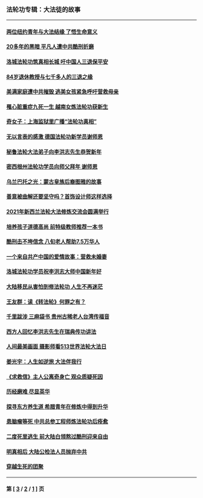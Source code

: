 ### 法轮功专辑：大法徒的故事
---
#### [两位纽约青年与大法结缘 了悟生命意义](../../pages/nf1147481/n14002785.md?05300430) 
#### [20多年的黑暗 平凡人遭中共酷刑折磨](../../pages/nf1147481/n13997976.md?05300430) 
#### [洛城法轮功筑真相长城 吁中国人三退保平安](../../pages/nf1147481/n13892471.md?05300430) 
#### [84岁退休教授与七千多人的三退之缘](../../pages/nf1147481/n13796650.md?05300430) 
#### [美满家庭遭中共摧毁 逃美女孩紧急呼吁营救母亲](../../pages/nf1147481/n13792859.md?05300430) 
#### [罹心脏重症九死一生 越南女炼法轮功获新生](../../pages/nf1147481/n13732766.md?05300430) 
#### [奇女子：上海监狱里广播“法轮功真相”](../../pages/nf1147481/n13726443.md?05300430) 
#### [无以言表的感激 德国法轮功新学员谢师恩](../../pages/nf1147481/n13543790.md?05300430) 
#### [秘鲁法轮大法弟子向李洪志先生恭贺新年](../../pages/nf1147481/n13540182.md?05300430) 
#### [密西根州法轮功学员向师父拜年 谢师恩](../../pages/nf1147481/n13538183.md?05300430) 
#### [乌兰巴托之光：蒙古皇族后裔图雅的故事](../../pages/nf1147481/n13155759.md?05300430) 
#### [善意被曲解还要坚守吗？首饰设计师这样选择](../../pages/nf1147481/n13077575.md?05300430) 
#### [2021年新西兰法轮大法修炼交流会圆满举行](../../pages/nf1147481/n13033149.md?05300430) 
#### [培养孩子道德高尚 前特级教师推荐一本书](../../pages/nf1147481/n12938640.md?05300430) 
#### [酷刑击不垮信念 八旬老人帮助7.5万华人](../../pages/nf1147481/n12880712.md?05300430) 
#### [一个来自共产中国的爱情故事：营救未婚妻](../../pages/nf1147481/n12778386.md?05300430) 
#### [洛城法轮功学员祝李洪志大师中国新年好](../../pages/nf1147481/n12724685.md?05300430) 
#### [大陆移民从害怕到修法轮功 人生不再迷茫](../../pages/nf1147481/n12414325.md?05300430) 
#### [王友群：读《转法轮》何罪之有？](../../pages/nf1147481/n12408647.md?05300430) 
#### [千里跋涉 三麻袋书 贵州古稀老人台湾传福音](../../pages/nf1147481/n12198750.md?05300430) 
#### [西方人回忆李洪志先生在瑞典传功讲法](../../pages/nf1147481/n12099607.md?05300430) 
#### [人间最美画面 摄影师看513世界法轮大法日](../../pages/nf1147481/n12094118.md?05300430) 
#### [姜光宇：人生如逆旅 大法伴我行](../../pages/nf1147481/n12088664.md?05300430) 
#### [《求救信》主人公离奇身亡 观众质疑死因](../../pages/nf1147481/n11845215.md?05300430) 
#### [历经磨难 尽显英华](../../pages/nf1147481/n11723297.md?05300430) 
#### [探寻东方养生道 希腊青年在修炼中得到升华](../../pages/nf1147481/n11494502.md?05300430) 
#### [患脑瘤等死 中共总参工程师炼法轮功后痊愈](../../pages/nf1147481/n11466682.md?05300430) 
#### [二度死里逃生 前大陆白领熬过酷刑迎来自由](../../pages/nf1147481/n11368594.md?05300430) 
#### [明真相后 大陆公检法人员抛弃中共](../../pages/nf1147481/n11358618.md?05300430) 
#### [穿越生死的团聚](../../pages/nf1147481/n11258922.md?05300430) 

---
#### 第 [ [3](./3.md?05300430) / [2](./2.md?05300430) / [1](./1.md?05300430) ] 页
